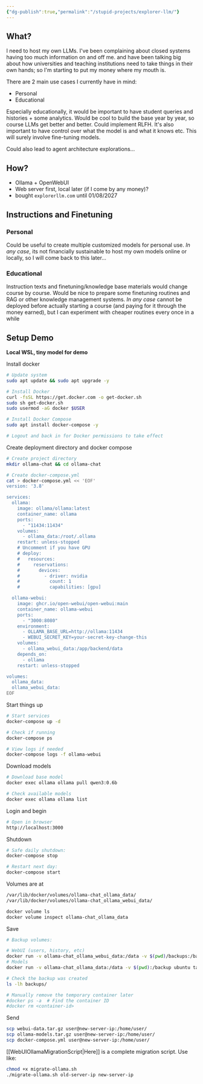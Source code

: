 ```yaml
---
{"dg-publish":true,"permalink":"/stupid-projects/explorer-llm/"}
---
```



## What?

I need to host my own LLMs.
I've been complaining about closed systems having too much information on and off me. and have been talking big about how universities and teaching institutions need to take things in their own hands; so I'm starting to put my money where my mouth is.

There are 2 main use cases I currently have in mind:
- Personal
- Educational

Especially educationally, it would be important to have student queries and histories + some analytics. Would be cool to build the base year by year, so course LLMs get better and better. Could implement RLFH. It's also important to have control over what the model is and what it knows etc. This will surely involve fine-tuning models.

Could also lead to agent architecture explorations...

## How?

- Ollama + OpenWebUI
- Web server first, local later (if I come by any money)?
- bought `explorerllm.com` until 01/08/2027

## Instructions and Finetuning

### Personal
Could be useful to create multiple customized models for personal use. *In any case*, its not financially sustainable to host my own models online or locally, so I will come back to this later...

### Educational
Instruction texts and finetuning/knowledge base materials would change course by course. 
Would be nice to prepare some finetuning routines and RAG or other knowledge management systems.
*In any case* cannot be deployed before actually starting a course (and paying for it through the money earned), but I can experiment with cheaper routines every once in a while
## Setup Demo

**Local WSL, tiny model for demo**

Install docker

```bash
# Update system
sudo apt update && sudo apt upgrade -y

# Install Docker
curl -fsSL https://get.docker.com -o get-docker.sh
sudo sh get-docker.sh
sudo usermod -aG docker $USER

# Install Docker Compose
sudo apt install docker-compose -y

# Logout and back in for Docker permissions to take effect
```

Create deployment directory and docker compose

```bash
# Create project directory
mkdir ollama-chat && cd ollama-chat

# Create docker-compose.yml
cat > docker-compose.yml << 'EOF'
version: '3.8'

services:
  ollama:
    image: ollama/ollama:latest
    container_name: ollama
    ports:
      - "11434:11434"
    volumes:
      - ollama_data:/root/.ollama
    restart: unless-stopped
    # Uncomment if you have GPU
    # deploy:
    #   resources:
    #     reservations:
    #       devices:
    #         - driver: nvidia
    #           count: 1
    #           capabilities: [gpu]

  ollama-webui:
    image: ghcr.io/open-webui/open-webui:main
    container_name: ollama-webui
    ports:
      - "3000:8080"
    environment:
      - OLLAMA_BASE_URL=http://ollama:11434
      - WEBUI_SECRET_KEY=your-secret-key-change-this
    volumes:
      - ollama_webui_data:/app/backend/data
    depends_on:
      - ollama
    restart: unless-stopped

volumes:
  ollama_data:
  ollama_webui_data:
EOF
```

Start things up

```bash
# Start services
docker-compose up -d

# Check if running
docker-compose ps

# View logs if needed
docker-compose logs -f ollama-webui
```

Download models

```bash
# Download base model
docker exec ollama ollama pull qwen3:0.6b 

# Check available models
docker exec ollama ollama list
```

Login and begin

```bash
# Open in browser
http://localhost:3000
```

Shutdown

```bash
# Safe daily shutdown:
docker-compose stop

# Restart next day:
docker-compose start
```

Volumes are at 

```bash
/var/lib/docker/volumes/ollama-chat_ollama_data/
/var/lib/docker/volumes/ollama-chat_ollama_webui_data/

docker volume ls
docker volume inspect ollama-chat_ollama_data
```

Save

```bash
# Backup volumes:

# WebUI (users, history, etc)
docker run -v ollama-chat_ollama_webui_data:/data -v $(pwd)/backups:/backup ubuntu tar czf /backup/webui-data.tar.gz /data
# Models
docker run -v ollama-chat_ollama_data:/data -v $(pwd):/backup ubuntu tar czf /backup/models.tar.gz /data

# Check the backup was created
ls -lh backups/

# Manually remove the temporary container later
#docker ps -a  # Find the container ID
#docker rm <container-id>

```

Send

```bash
scp webui-data.tar.gz user@new-server-ip:/home/user/ 
scp ollama-models.tar.gz user@new-server-ip:/home/user/ 
scp docker-compose.yml user@new-server-ip:/home/user/
```

[[WebUIOllamaMigrationScript\|Here]] is a complete migration script. Use like:
```bash
chmod +x migrate-ollama.sh
./migrate-ollama.sh old-server-ip new-server-ip
```